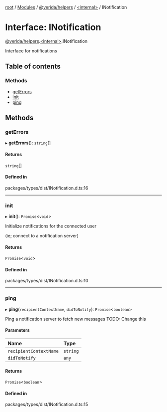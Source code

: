 [root](../README.md) / [Modules](../modules.md) / [@verida/helpers](../modules/verida_helpers.md) / [<internal\>](../modules/verida_helpers._internal_.md) / INotification

# Interface: INotification

[@verida/helpers](../modules/verida_helpers.md).[<internal\>](../modules/verida_helpers._internal_.md).INotification

Interface for notifications

## Table of contents

### Methods

- [getErrors](verida_helpers._internal_.INotification.md#geterrors)
- [init](verida_helpers._internal_.INotification.md#init)
- [ping](verida_helpers._internal_.INotification.md#ping)

## Methods

### getErrors

▸ **getErrors**(): `string`[]

#### Returns

`string`[]

#### Defined in

packages/types/dist/INotification.d.ts:16

___

### init

▸ **init**(): `Promise`<`void`\>

Initialize notifications for the connected user

(ie; connect to a notification server)

#### Returns

`Promise`<`void`\>

#### Defined in

packages/types/dist/INotification.d.ts:10

___

### ping

▸ **ping**(`recipientContextName`, `didToNotify`): `Promise`<`boolean`\>

Ping a notification server to fetch new messages
TODO: Change this

#### Parameters

| Name | Type |
| :------ | :------ |
| `recipientContextName` | `string` |
| `didToNotify` | `any` |

#### Returns

`Promise`<`boolean`\>

#### Defined in

packages/types/dist/INotification.d.ts:15
